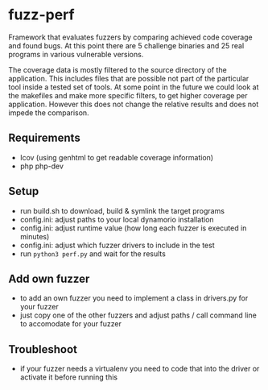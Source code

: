 # fuzz-perf
Framework that evaluates fuzzers by comparing achieved code coverage and found bugs. At this point there are 5 challenge binaries and 25 real programs in various vulnerable versions.

The coverage data is mostly filtered to the source directory of the application. This includes files that are possible not part of the particular tool inside a tested set of tools. At some point in the future we could look at the makefiles and make more specific filters, to get higher coverage per application. However this does not change the relative results and does not impede the comparison.

## Requirements
* lcov (using genhtml to get readable coverage information)
* php php-dev

## Setup

* run build.sh to download, build & symlink the target programs
* config.ini: adjust paths to your local dynamorio installation 
* config.ini: adjust runtime value (how long each fuzzer is executed in minutes)
* config.ini: adjust which fuzzer drivers to include in the test
* run `python3 perf.py` and wait for the results

## Add own fuzzer
* to add an own fuzzer you need to implement a class in drivers.py for your fuzzer
* just copy one of the other fuzzers and adjust paths / call command line to accomodate for your fuzzer 

## Troubleshoot
* if your fuzzer needs a virtualenv you need to code that into the driver or activate it before running this 
